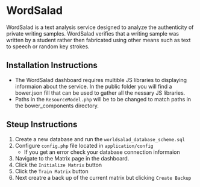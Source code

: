 # WordSalad
WordSalad is a text analysis service designed to analyze the authenticity of private writing samples. WordSalad verifies that a writing sample was written by a student rather then fabricated using other means such as text to speech or random key strokes.

## Installation Instructions
- The WordSalad dashboard requires multible JS libraries to displaying informaion about the service. In the public folder you will find a bower.json fill that can be used to gather all the nessary JS libraries. 
- Paths in the `ResourceModel.php` will be to be changed to match paths in the bower_components directory. 

## Steup Instructions
1. Create a new database and run the `worldsalad_database_scheme.sql`
2. Configure `config.php` file located in `application/config`
    * If you get an error check your database connection informaion
2. Navigate to the Matrix page in the dashboard.
3. Click the `Initialize Matrix` button
4. Click the `Train Matrix` button
5. Next creatre a back up of the current matrix but clicking `Create Backup`
